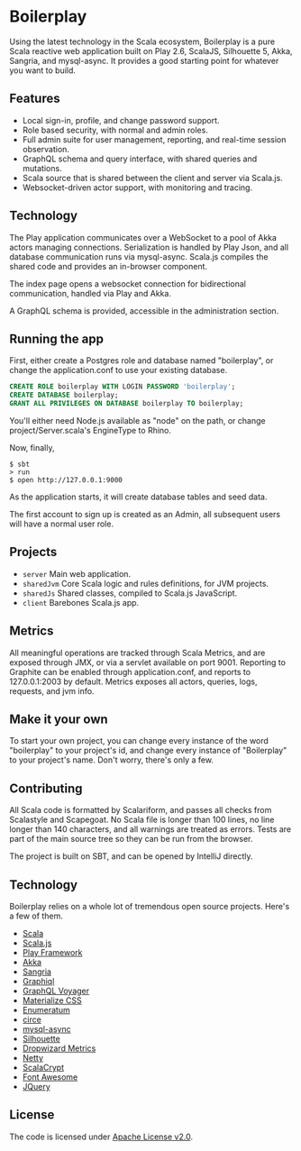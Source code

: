 # Boilerplay

Using the latest technology in the Scala ecosystem, Boilerplay is a pure Scala reactive web application built on Play 2.6, ScalaJS, Silhouette 5, Akka, Sangria, and mysql-async.
It provides a good starting point for whatever you want to build.

## Features

* Local sign-in, profile, and change password support.
* Role based security, with normal and admin roles.
* Full admin suite for user management, reporting, and real-time session observation.
* GraphQL schema and query interface, with shared queries and mutations.
* Scala source that is shared between the client and server via Scala.js.
* Websocket-driven actor support, with monitoring and tracing.


## Technology

The Play application communicates over a WebSocket to a pool of Akka actors managing connections.
Serialization is handled by Play Json, and all database communication runs via mysql-async. Scala.js compiles the
shared code and provides an in-browser component. 

The index page opens a websocket connection for bidirectional communication, handled via Play and Akka.

A GraphQL schema is provided, accessible in the administration section.

## Running the app

First, either create a Postgres role and database named "boilerplay", or change the application.conf to use your existing database.

```sql
CREATE ROLE boilerplay WITH LOGIN PASSWORD 'boilerplay';
CREATE DATABASE boilerplay;
GRANT ALL PRIVILEGES ON DATABASE boilerplay TO boilerplay;
```

You'll either need Node.js available as "node" on the path, or change project/Server.scala's EngineType to Rhino.

Now, finally,
```shell
$ sbt
> run
$ open http://127.0.0.1:9000
```

As the application starts, it will create database tables and seed data.

The first account to sign up is created as an Admin, all subsequent users will have a normal user role.


## Projects

* `server` Main web application.
* `sharedJvm` Core Scala logic and rules definitions, for JVM projects.
* `sharedJs` Shared classes, compiled to Scala.js JavaScript.
* `client` Barebones Scala.js app.


## Metrics

All meaningful operations are tracked through Scala Metrics, and are exposed through JMX, or via a servlet available on port 9001.
Reporting to Graphite can be enabled through application.conf, and reports to 127.0.0.1:2003 by default.
Metrics exposes all actors, queries, logs, requests, and jvm info.


## Make it your own

To start your own project, you can change every instance of the word "boilerplay" to your project's id, and 
change every instance of "Boilerplay" to your project's name. Don't worry, there's only a few. 


## Contributing

All Scala code is formatted by Scalariform, and passes all checks from Scalastyle and Scapegoat. No Scala file is longer than 100 lines, no line
longer than 140 characters, and all warnings are treated as errors. Tests are part of the main source tree so they can be run from the browser.

The project is built on SBT, and can be opened by IntelliJ directly.


## Technology

Boilerplay relies on a whole lot of tremendous open source projects. Here's a few of them.

* [Scala](http://www.scala-lang.org)
* [Scala.js](https://www.scala-js.org)
* [Play Framework](https://www.playframework.com)
* [Akka](http://akka.io)
* [Sangria](http://sangria-graphql.org)
* [Graphiql](https://github.com/graphql/graphiql)
* [GraphQL Voyager](https://github.com/APIs-guru/graphql-voyager)
* [Materialize CSS](http://materializecss.com)
* [Enumeratum](https://github.com/lloydmeta/enumeratum)
* [circe](https://circe.github.io/circe)
* [mysql-async](https://github.com/mauricio/postgresql-async)
* [Silhouette](https://www.silhouette.rocks)
* [Dropwizard Metrics](http://metrics.dropwizard.io)
* [Netty](http://netty.io)
* [ScalaCrypt](https://github.com/Richard-W/scalacrypt)
* [Font Awesome](http://fontawesome.io)
* [JQuery](https://jquery.com/)


## License

The code is licensed under [Apache License v2.0](http://www.apache.org/licenses/LICENSE-2.0).
